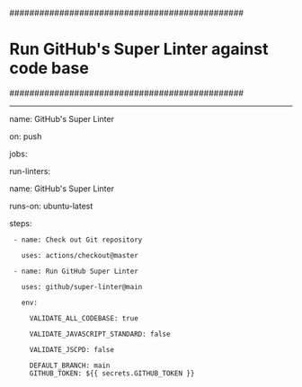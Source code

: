 ###############################################

# Run GitHub's Super Linter against code base #

###############################################

---

name: GitHub's Super Linter

on: push

jobs:

 run-linters:

   name: GitHub's Super Linter

   runs-on: ubuntu-latest

   steps:

     - name: Check out Git repository

       uses: actions/checkout@master

     - name: Run GitHub Super Linter

       uses: github/super-linter@main

       env:

         VALIDATE_ALL_CODEBASE: true

         VALIDATE_JAVASCRIPT_STANDARD: false

         VALIDATE_JSCPD: false

         DEFAULT_BRANCH: main
         GITHUB_TOKEN: ${{ secrets.GITHUB_TOKEN }}
